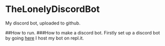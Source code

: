 # TheLonelyDiscordBot
My discord bot, uploaded to github. 

##How to run. 
###How to make a discord bot. 
Firstly set up a discord bot by going [here](https://discord.com/developers/applications)
I host my bot on repl.it.
